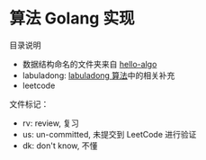 # 算法 Golang 实现

目录说明

- 数据结构命名的文件夹来自 [hello-algo](https://www.hello-algo.com)
- labuladong: [labuladong 算法](https://labuladong.github.io/algo)中的相关补充
- leetcode

文件标记：

- rv: review, 复习
- us: un-committed, 未提交到 LeetCode 进行验证
- dk: don't know, 不懂
